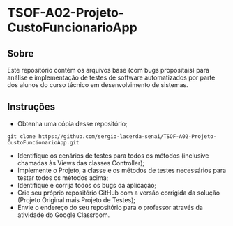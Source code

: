 # TSOF-A02-Projeto-CustoFuncionarioApp

## Sobre

Este repositório contém os arquivos base (com bugs propositais) para análise e implementação de testes de software automatizados por parte dos alunos do curso técnico em desenvolvimento de sistemas.

## Instruções

* Obtenha uma cópia desse repositório; 
```console
git clone https://github.com/sergio-lacerda-senai/TSOF-A02-Projeto-CustoFuncionarioApp.git
```
* Identifique os cenários de testes para todos os métodos (inclusive chamadas às Views das classes Controller);
* Implemente o Projeto, a classe e os métodos de testes necessários para testar todos os métodos acima;
* Identifique e corrija todos os bugs da aplicação;
* Crie seu próprio repositório GitHub com a versão corrigida da solução (Projeto Original mais Projeto de Testes);
* Envie o endereço do seu repositório para o professor através da atividade do Google Classroom.